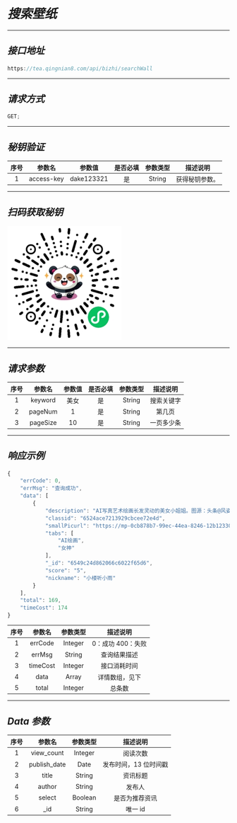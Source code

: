# **_搜索壁纸_**

---

## **_接口地址_**

```js
https://tea.qingnian8.com/api/bizhi/searchWall
```

---

## **_请求方式_**

```ts
GET;
```

---

## **_秘钥验证_**

| 序号 |   参数名   |   参数值   | 是否必填 | 参数类型 |    描述说明    |
| :--: | :--------: | :--------: | :------: | :------: | :------------: |
|  1   | access-key | dake123321 |    是    |  String  | 获得秘钥参数。 |

---

## **_扫码获取秘钥_**

![壁纸接口](../public/images/pandow.jpg)

---

## **_请求参数_**

| 序号 |  参数名  | 参数值 | 是否必填 | 参数类型 |  描述说明  |
| :--: | :------: | :----: | :------: | :------: | :--------: |
|  1   | keyword  |  美女  |    是    |  String  | 搜索关键字 |
|  2   | pageNum  |   1    |    是    |  String  |   第几页   |
|  3   | pageSize |   10   |    是    |  String  | 一页多少条 |

---

## **_响应示例_**

```ts
{
	"errCode": 0,
	"errMsg": "查询成功",
	"data": [
		{
			"description": "AI写真艺术绘画长发灵动的美女小姐姐。图源：头条@风姿卓越铅笔5E1",
			"classid": "6524ace7213929cbcee72e4d",
			"smallPicurl": "https://mp-0cb878b7-99ec-44ea-8246-12b123304b05.cdn.bspapp.com/xxmBizhi/20231107/1699332584747_0_small.webp",
			"tabs": [
				"AI绘画",
				"女神"
			],
			"_id": "6549c24d862066c6022f65d6",
			"score": "5",
			"nickname": "小楼听小雨"
		}
	],
	"total": 169,
	"timeCost": 174
}
```

| 序号 |  参数名  | 参数类型 |     描述说明      |
| :--: | :------: | :------: | :---------------: |
|  1   | errCode  | Integer  | 0：成功 400：失败 |
|  2   |  errMsg  |  String  |   查询结果描述    |
|  3   | timeCost | Integer  |   接口消耗时间    |
|  4   |   data   |  Array   |  详情数组，见下   |
|  5   |  total   | Integer  |      总条数       |

---

## **_Data 参数_**

| 序号 |    参数名    | 参数类型 |       描述说明        |
| :--: | :----------: | :------: | :-------------------: |
|  1   |  view_count  | Integer  |       阅读次数        |
|  2   | publish_date |   Date   | 发布时间，13 位时间戳 |
|  3   |    title     |  String  |       资讯标题        |
|  4   |    author    |  String  |        发布人         |
|  5   |    select    | Boolean  |    是否为推荐资讯     |
|  6   |     \_id     |  String  |        唯一 id        |

